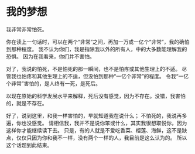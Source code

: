 # 我的梦想
我非常非常怕死。

你在读上一句话时，可以在两个“非常”之间，再加一万或一亿个“非常”，我的确怕到那种程度。
我不认为你们，我是指除我以外的所有人，中的大多数能理解我的恐惧。
因为在我看来，你们并不害怕。

对了，我说的怕死，不是怕死的那一瞬间，也不是怕疼或其他生理上的不适。
尽管我也怕疼和其他生理上的不适，但没怕到那种“一亿个非常”的程度。
令我“一亿个非常”害怕的，是人终有一死，是死后。

以现在原始的科学发展水平来解释，死后没有感觉，因为不存在。没错，我害怕的，就是不存在。

好了，说到这里，和我一样害怕的，早就知道我在说什么；
不怕死的，我说再多遍，你也没感觉。
请相信我，我并不是说你笨或什么，其实我很想取悦你，因为这样你才能继续读下去。
只是，有的人就是不爱吃香菜、榴莲、海鲜，这不是缺点，仅仅只因为你和我不一样，没有两个一样的人，我目前是这么认为的。
所以这个话题到此结束。
